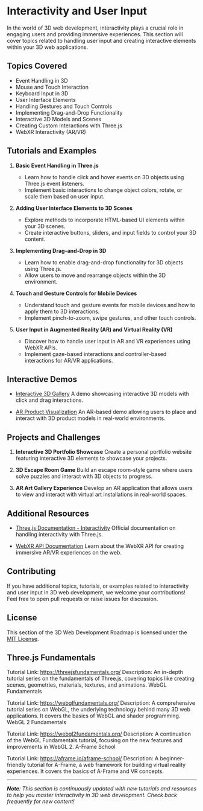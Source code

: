 # Interactivity and User Input

In the world of 3D web development, interactivity plays a crucial role in engaging users and providing immersive experiences. This section will cover topics related to handling user input and creating interactive elements within your 3D web applications.

## Topics Covered

- Event Handling in 3D
- Mouse and Touch Interaction
- Keyboard Input in 3D
- User Interface Elements
- Handling Gestures and Touch Controls
- Implementing Drag-and-Drop Functionality
- Interactive 3D Models and Scenes
- Creating Custom Interactions with Three.js
- WebXR Interactivity (AR/VR)

## Tutorials and Examples

1. **Basic Event Handling in Three.js**
   - Learn how to handle click and hover events on 3D objects using Three.js event listeners.
   - Implement basic interactions to change object colors, rotate, or scale them based on user input.

2. **Adding User Interface Elements to 3D Scenes**
   - Explore methods to incorporate HTML-based UI elements within your 3D scenes.
   - Create interactive buttons, sliders, and input fields to control your 3D content.

3. **Implementing Drag-and-Drop in 3D**
   - Learn how to enable drag-and-drop functionality for 3D objects using Three.js.
   - Allow users to move and rearrange objects within the 3D environment.

4. **Touch and Gesture Controls for Mobile Devices**
   - Understand touch and gesture events for mobile devices and how to apply them to 3D interactions.
   - Implement pinch-to-zoom, swipe gestures, and other touch controls.

5. **User Input in Augmented Reality (AR) and Virtual Reality (VR)**
   - Discover how to handle user input in AR and VR experiences using WebXR APIs.
   - Implement gaze-based interactions and controller-based interactions for AR/VR applications.

## Interactive Demos

- [Interactive 3D Gallery](link-to-demo)
  A demo showcasing interactive 3D models with click and drag interactions.

- [AR Product Visualization](link-to-demo)
  An AR-based demo allowing users to place and interact with 3D product models in real-world environments.

## Projects and Challenges

1. **Interactive 3D Portfolio Showcase**
   Create a personal portfolio website featuring interactive 3D elements to showcase your projects.

2. **3D Escape Room Game**
   Build an escape room-style game where users solve puzzles and interact with 3D objects to progress.

3. **AR Art Gallery Experience**
   Develop an AR application that allows users to view and interact with virtual art installations in real-world spaces.

## Additional Resources

- [Three.js Documentation - Interactivity](https://threejs.org/docs/#manual/en/introduction/Interactivity)
  Official documentation on handling interactivity with Three.js.

- [WebXR API Documentation](https://developer.mozilla.org/en-US/docs/Web/API/WebXR_Device_API)
  Learn about the WebXR API for creating immersive AR/VR experiences on the web.

## Contributing

If you have additional topics, tutorials, or examples related to interactivity and user input in 3D web development, we welcome your contributions! Feel free to open pull requests or raise issues for discussion.

## License

This section of the 3D Web Development Roadmap is licensed under the [MIT License](../LICENSE).

## Three.js Fundamentals

Tutorial Link: https://threejsfundamentals.org/
Description: An in-depth tutorial series on the fundamentals of Three.js, covering topics like creating scenes, geometries, materials, textures, and animations.
WebGL Fundamentals

Tutorial Link: https://webglfundamentals.org/
Description: A comprehensive tutorial series on WebGL, the underlying technology behind many 3D web applications. It covers the basics of WebGL and shader programming.
WebGL 2 Fundamentals

Tutorial Link: https://webgl2fundamentals.org/
Description: A continuation of the WebGL Fundamentals tutorial, focusing on the new features and improvements in WebGL 2.
A-Frame School

Tutorial Link: https://aframe.io/aframe-school/
Description: A beginner-friendly tutorial for A-Frame, a web framework for building virtual reality experiences. It covers the basics of A-Frame and VR concepts.

---

_**Note**: This section is continuously updated with new tutorials and resources to help you master interactivity in 3D web development. Check back frequently for new content!_
